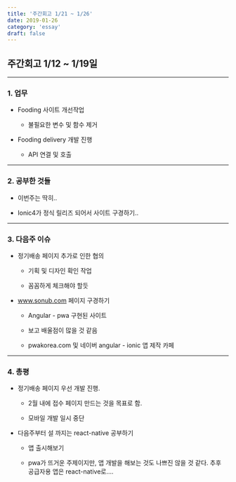 ```yaml
---
title: '주간회고 1/21 ~ 1/26'
date: 2019-01-26
category: 'essay'
draft: false
---
```


## 주간회고 1/12 ~ 1/19일

---

### 1. 업무

- Fooding 사이트 개선작업

  - 불필요한 변수 및 함수 제거

- Fooding delivery 개발 진행

  - API 연결 및 호출

---

### 2. 공부한 것들

- 이번주는 딱히..

- Ionic4가 정식 릴리즈 되어서 사이트 구경하기..

---

### 3. 다음주 이슈

- 정기배송 페이지 추가로 인한 협의

  - 기획 및 디자인 확인 작업

  - 꼼꼼하게 체크해야 할듯

- www.sonub.com 페이지 구경하기

  - Angular - pwa 구현된 사이트

  - 보고 배울점이 많을 것 같음

  - pwakorea.com 및 네이버 angular - ionic 앱 제작 카페

---

### 4. 총평

- 정기배송 페이지 우선 개발 진행.

  - 2월 내에 접수 페이지 만드는 것을 목표로 함.

  - 모바일 개발 일시 중단

- 다음주부터 설 까지는 react-native 공부하기

  - 앱 출시해보기

  - pwa가 뜨거운 주제이지만, 앱 개발을 해보는 것도 나쁘진 않을 것 같다. 추후 공급자용 앱은 react-native로....
